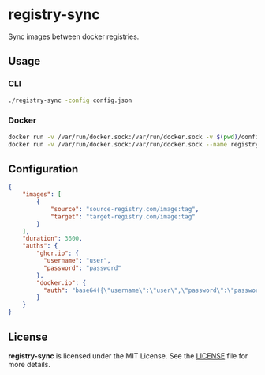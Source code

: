 # registry-sync
Sync images between docker registries.

## Usage

### CLI

```sh
./registry-sync -config config.json
```

### Docker

```sh
docker run -v /var/run/docker.sock:/var/run/docker.sock -v $(pwd)/config.json:/config.json ghcr.io/tbxark/registry-sync:latest
docker run -v /var/run/docker.sock:/var/run/docker.sock --name registry-sync ghcr.io/tbxark/registry-sync:latest -config https://remote/config.json
```

## Configuration
```json
{
    "images": [
        {
            "source": "source-registry.com/image:tag",
            "target": "target-registry.com/image:tag"
        }
    ],
    "duration": 3600,
    "auths": {
        "ghcr.io": {
          "username": "user",
          "password": "password"
        },
        "docker.io": {
          "auth": "base64({\"username\":\"user\",\"password\":\"password\"})"
        }
    }
}

```

## License
**registry-sync** is licensed under the MIT License. See the [LICENSE](./LICENSE) file for more details.